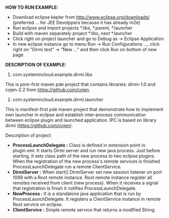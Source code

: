 <b>HOW TO RUN EXAMPLE:</b>
 * Download eclipse kepler from http://www.eclipse.org/downloads/ (preferred ... for JEE Devolppers because it has already m2e)
 * Run eclipse and import projects *.libs, *.parent, *.launcher
 * Build with maven separately project *.libs, next *.launcher
 * Click right on project launcher and go to Debug as -> Eclipse Application
 * In new eclipse instance go to menu Run -> Run Configurations ..., click right on "Dirmi test" -> "New ..." and then click Run on bottom of new page

<b>DESCRIPTION OF EXAMPLE:</b>

 1) com.systemincloud.example.dirmi.libs
 
 This is pom-first maven pde project that contains libraries: dirmi-1.0 and cojen-2.2 from https://github.com/cojen.
 
 2) com.systemincloud.example.dirmi.launcher

This is manifest-first pde maven project that demonstrate how to implement own launcher in eclipse and establish inter-process communication between eclipse plugin and launched application. IPC is based on library dirmi (https://github.com/cojen).


Description of project:
 * <b>ProcessLaunchDelegate :</b> Class is defined in extension point in plugin.xml. It starts Dirmi server and run new java process. Just before starting, it sets class path of the new process to two eclipse plugins.
When the registration of the new process's remote services is finished ProcessLaunchDelegate run a  remote ClientService.
 * <b>DirmiServer :</b> When start() DirmiServer set new session listener on port 1099 with a Root  remote instance. Root remote instance register all remotes received from client (new process). When it receives a signal that registration is finish it notifies ProcessLaunchDelegate.
 * <b>NewProcess :</b> It is a standalone java application that is run by ProcessLaunchDelegate. It registers a ClientService instance in remote Root service on eclipse.
 * <b>ClientService :</b> Simple remote service that returns a modified String.
